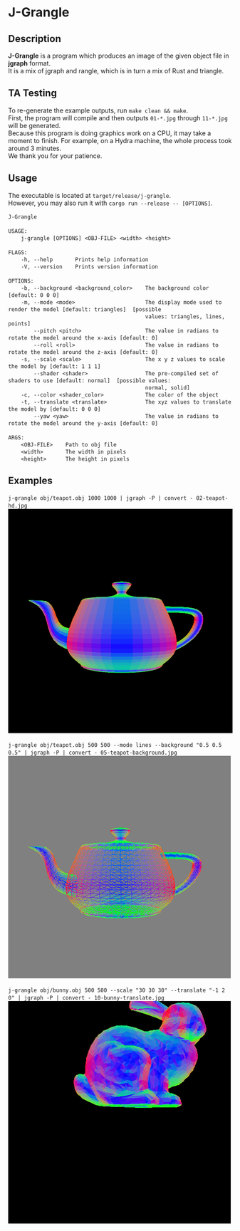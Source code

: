 # J-Grangle

## Description
**J-Grangle** is a program which produces an image of the given object file in **jgraph** format.  
It is a mix of jgraph and rangle, which is in turn a mix of Rust and triangle.

## TA Testing
To re-generate the example outputs, run `make clean && make`.  
First, the program will compile and then outputs `01-*.jpg` through `11-*.jpg` will be generated.  
Because this program is doing graphics work on a CPU, it may take a moment to finish. For example, on a Hydra machine, the whole process took around 3 minutes.  
We thank you for your patience.

## Usage
The executable is located at `target/release/j-grangle`.  
However, you may also run it with `cargo run --release -- [OPTIONS]`.
```
J-Grangle 

USAGE:
    j-grangle [OPTIONS] <OBJ-FILE> <width> <height>

FLAGS:
    -h, --help       Prints help information
    -V, --version    Prints version information

OPTIONS:
    -b, --background <background_color>    The background color [default: 0 0 0]
    -m, --mode <mode>                      The display mode used to render the model [default: triangles]  [possible
                                           values: triangles, lines, points]
        --pitch <pitch>                    The value in radians to rotate the model around the x-axis [default: 0]
        --roll <roll>                      The value in radians to rotate the model around the z-axis [default: 0]
    -s, --scale <scale>                    The x y z values to scale the model by [default: 1 1 1]
        --shader <shader>                  The pre-compiled set of shaders to use [default: normal]  [possible values:
                                           normal, solid]
    -c, --color <shader_color>             The color of the object
    -t, --translate <translate>            The xyz values to translate the model by [default: 0 0 0]
        --yaw <yaw>                        The value in radians to rotate the model around the y-axis [default: 0]

ARGS:
    <OBJ-FILE>    Path to obj file
    <width>       The width in pixels
    <height>      The height in pixels
```

## Examples
`j-grangle obj/teapot.obj 1000 1000 | jgraph -P | convert - 02-teapot-hd.jpg`  
![](02-teapot-hd.jpg)  

`j-grangle obj/teapot.obj 500 500 --mode lines --background "0.5 0.5 0.5" | jgraph -P | convert - 05-teapot-background.jpg`  
![](05-teapot-background.jpg)  

`j-grangle obj/bunny.obj 500 500 --scale "30 30 30" --translate "-1 2 0" | jgraph -P | convert - 10-bunny-translate.jpg`
![](10-bunny-translate.jpg)  

